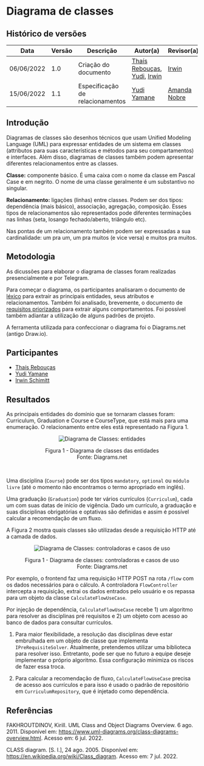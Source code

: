 # Diagrama de classes

## Histórico de versões
| Data       | Versão | Descrição                        | Autor(a)                                                                                                                      | Revisor(a)                                   |
| ---------- | ------ | -------------------------------- | ----------------------------------------------------------------------------------------------------------------------------- | -------------------------------------------- |
| 06/06/2022 | 1.0    | Criação do documento             | [Thaís Rebouças](https://github.com/Thais-ra), [Yudi](https://github.com/yudi-azvd), [Irwin](https://github.com/irwinschmitt) | [Irwin](https://github.com/irwinschmitt)     |
| 15/06/2022 | 1.1    | Especificação de relacionamentos | [Yudi Yamane](https://github.com/yudi-azvd)                                                                                   | [Amanda Nobre](https://github.com/AmandaNbr) |


## Introdução

Diagramas de classes são desenhos técnicos que usam Unified Modeling Language 
(UML) para expressar entidades de um sistema em classes (attributos para suas 
características e métodos para seu compartamentos) e interfaces. Além disso, 
diagramas de classes também podem apresentar diferentes relacionamentos entre as
classes.

**Classe:** componente básico. É uma caixa com o nome da classe em Pascal Case
e em negrito. O nome de uma classe geralmente é um substantivo no singular.

**Relacionamento:** ligações (linhas) entre classes. Podem ser dos tipos: dependência
(mais básico), associação, agregação, composição. Esses tipos de relacionamentos são 
representados pode diferentes terminações nas linhas (seta, losango fechado/aberto,
triângulo etc). 

Nas pontas de um relacionamento também podem ser expressadas a sua cardinalidade:
um pra um, um pra muitos (e vice versa) e muitos pra muitos.

## Metodologia

As dicussões para elaborar o diagrama de classes foram realizadas presencialmente
e por Telegram.

Para começar o diagrama, os participantes analisaram o documento de 
[léxico](../Base/AbordagemNaoEspecifica/lexico.md) para extrair as principais
entidades, seus atributos e relacionamentos. Também foi analisado, brevemente, o 
documento de [requisitos priorizados](../Base/AbordagemNaoEspecifica/priorizacao/moscow.md)
para extrair alguns comportamentos. Foi possível também adiantar a utilização
de alguns padrões de projeto.

A ferramenta utilizada para confeccionar o diagrama foi o Diagrams.net (antigo
Draw.io).

## Participantes

- [Thaís Rebouças](https://github.com/Thais-ra)
- [Yudi Yamane](https://github.com/yudi-azvd)
- [Irwin Schimitt](https://github.com/irwinschmitt)

## Resultados

As principais entidades do domínio que se tornaram classes foram: Curriculum, 
Graduation e Course e CourseType, que está mais para uma enumeração. O 
relacionamento entre eles está representado na Figura 1.

<p align="center"> <img alt="Diagrama de Classes: entidades" 
  src="images/modelagem/diagramas-estaticos-classes-1.png"/> </p>
<p align="center">
Figura 1 - Diagrama de classes das entidades<br>
Fonte: Diagrams.net
</p>

<br/>

Uma disciplina (`Course`) pode ser dos tipos `mandatory`, `optional` ou 
`módulo livre` (até o momento não encontramos o termo apropriado em inglês).

Uma graduação (`Graduation`) pode ter vários currículos (`Curriculum`),
cada um com suas datas de início de vigência. Dado um currículo, a graduação
e suas disciplinas obrigatórias e optativas são definidas e assim é possível 
calcular a recomendação de um fluxo.

A Figura 2 mostra quais classes são utilizadas desde a requisição HTTP até a
camada de dados.

<p align="center"> <img alt="Diagrama de Classes: controladoras e casos de uso" 
  src="images/modelagem/diagramas-estaticos-classes-2.png"/> </p>
<p align="center">
Figura 1 - Diagrama de classes: controladoras e casos de uso<br>
Fonte: Diagrams.net
</p>

Por exemplo, o frontend faz uma requisição HTTP POST na rota `/flow` com os 
dados necessários para o cálculo. A controladora `FlowController` intercepta a 
requisição, extrai os dados entrados pelo usuário e os repassa para um objeto
da classe `CalculateFlowUseCase`.

Por injeção de dependência, `CalculateFlowUseCase` recebe 1) um algoritmo para
resolver as disciplinas pré requisitos e 2) um objeto com acesso ao banco de dados
para consultar currículos.

1) Para maior flexibilidade, a resolução das disciplinas deve estar embrulhada
em um objeto de classe que implementa `IPreRequisiteSolver`. Atualmente, pretendemos
utilizar uma biblioteca para resolver isso. Entretanto, pode ser que no futuro a equipe 
deseje implementar o próprio algoritmo. Essa configuração minimiza os riscos 
de fazer essa troca.

2) Para calcular a recomendação de fluxo, `CalculateFlowUseCase` precisa de acesso
aos currículos e para isso é usado o padrão de repositório em 
`CurriculumRepository`, que é injetado como dependência.

## Referências

<!-- https://referenciabibliografica.net/a/pt-br/ref/abnt -->

FAKHROUTDINOV, Kirill. UML Class and Object Diagrams Overview. 6 ago. 2011. 
Disponível em: https://www.uml-diagrams.org/class-diagrams-overview.html. Acesso 
em: 6 jul. 2022.

CLASS diagram. [S. l.], 24 ago. 2005. Disponível em: 
https://en.wikipedia.org/wiki/Class_diagram. Acesso em: 7 jul. 2022.